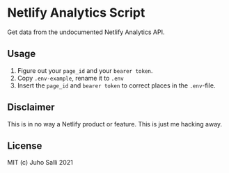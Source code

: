 # Netlify Analytics Script

Get data from the undocumented Netlify Analytics API.

## Usage

1. Figure out your `page_id` and your `bearer token`.
2. Copy `.env-example`, rename it to `.env`
3. Insert the `page_id` and `bearer token` to correct places in the `.env`-file.

## Disclaimer

This is in no way a Netlify product or feature. This is just me hacking away.

## License

MIT (c) Juho Salli 2021
